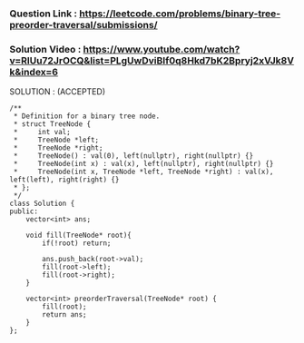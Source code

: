 ### Question Link : <https://leetcode.com/problems/binary-tree-preorder-traversal/submissions/>

### Solution Video : <https://www.youtube.com/watch?v=RlUu72JrOCQ&list=PLgUwDviBIf0q8Hkd7bK2Bpryj2xVJk8Vk&index=6>

SOLUTION : (ACCEPTED)

```
/**
 * Definition for a binary tree node.
 * struct TreeNode {
 *     int val;
 *     TreeNode *left;
 *     TreeNode *right;
 *     TreeNode() : val(0), left(nullptr), right(nullptr) {}
 *     TreeNode(int x) : val(x), left(nullptr), right(nullptr) {}
 *     TreeNode(int x, TreeNode *left, TreeNode *right) : val(x), left(left), right(right) {}
 * };
 */
class Solution {
public:
    vector<int> ans;
    
    void fill(TreeNode* root){
        if(!root) return;
        
        ans.push_back(root->val);
        fill(root->left);
        fill(root->right);
    }
    
    vector<int> preorderTraversal(TreeNode* root) {
        fill(root);
        return ans;
    }
};
```
